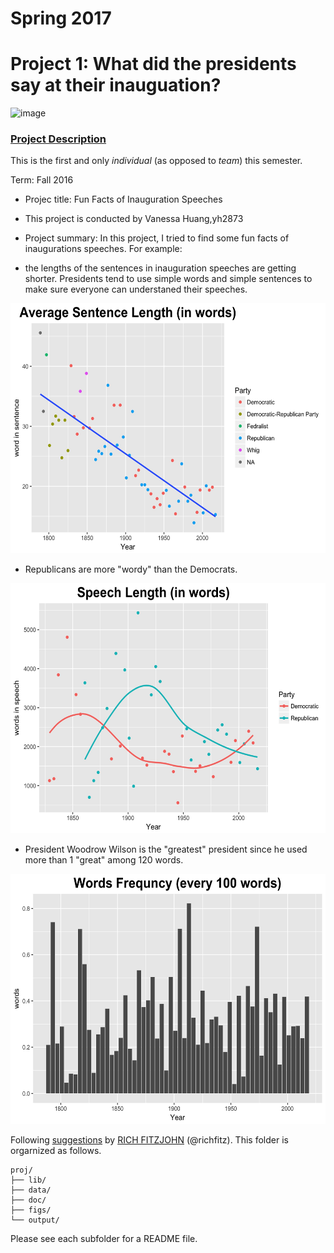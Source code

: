 # Spring 2017
# Project 1: What did the presidents say at their inauguation?

![image](figs/title.jpg)

### [Project Description](doc/)
This is the first and only *individual* (as opposed to *team*) this semester. 

Term: Fall 2016

+ Projec title: Fun Facts of Inauguration Speeches
+ This project is conducted by Vanessa Huang,yh2873

+ Project summary: In this project, I tried to find some fun facts of inaugurations speeches. For example: 


+ the lengths of the sentences in inauguration speeches are getting shorter. Presidents tend to use simple words and simple sentences to make sure everyone can understaned their speeches. 


<img src="figs/Average Sentence Length.jpeg" alt="alt text" width="600" height="400">



+ Republicans are more "wordy" than the Democrats. 


<img src="figs/Speech Length by party.jpeg" alt="alt text" width="600" height="400">



+ President Woodrow Wilson is the "greatest" president since he used more than 1 "great" among 120 words.

<img src="figs/Words Frequency (great) .jpeg" alt="alt text" width="600" height="400">

Following [suggestions](http://nicercode.github.io/blog/2013-04-05-projects/) by [RICH FITZJOHN](http://nicercode.github.io/about/#Team) (@richfitz). This folder is orgarnized as follows.

```
proj/
├── lib/
├── data/
├── doc/
├── figs/
└── output/
```

Please see each subfolder for a README file.
